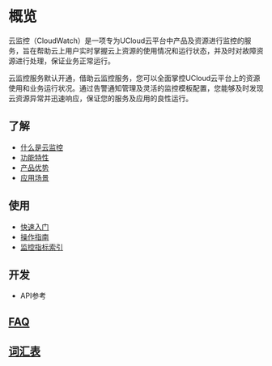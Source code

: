 <!--一下子提供一种思路，欢迎大家发挥 -->

# 概览
云监控（CloudWatch）是一项专为UCloud云平台中产品及资源进行监控的服务，旨在帮助云上用户实时掌握云上资源的使用情况和运行状态，并及时对故障资源进行处理，保证业务正常运行。

云监控服务默认开通，借助云监控服务，您可以全面掌控UCloud云平台上的资源使用和业务运行状况。通过告警通知管理及灵活的监控模板配置，您能够及时发现云资源异常并迅速响应，保证您的服务及应用的良性运行。


## 了解

* [什么是云监控](https://github.com/UCloudDoc-Team/cloudwatch/blob/ed2a82c967a783d6463f78810b4cd465658f3cdc/introduction/intro.md)
* [功能特性](https://github.com/UCloudDoc-Team/cloudwatch/blob/743a02eb2a833f5185e0b17e1f0d877e10c8ca08/introduction/function.md)
* [产品优势](https://github.com/UCloudDoc-Team/cloudwatch/blob/743a02eb2a833f5185e0b17e1f0d877e10c8ca08/introduction/advantage.md)
* [应用场景](https://github.com/UCloudDoc-Team/cloudwatch/blob/743a02eb2a833f5185e0b17e1f0d877e10c8ca08/introduction/use.md)



## 使用

* [快速入门](相对链接)
* [操作指南](https://github.com/UCloudDoc-Team/cloudwatch/tree/743a02eb2a833f5185e0b17e1f0d877e10c8ca08/use/Operation%20guide)
* [监控指标索引](相对链接)



## 开发

* API参考



## [FAQ](https://github.com/UCloudDoc-Team/cloudwatch/blob/master/FAQ.md)


## [词汇表](https://github.com/UCloudDoc-Team/cloudwatch/blob/master/_glossary.md)
